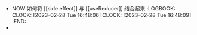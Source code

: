 - NOW 如何将 [[side effect]] 与 [[useReducer]] 结合起来
  :LOGBOOK:
  CLOCK: [2023-02-28 Tue 16:48:06]
  CLOCK: [2023-02-28 Tue 16:48:09]
  :END:
-